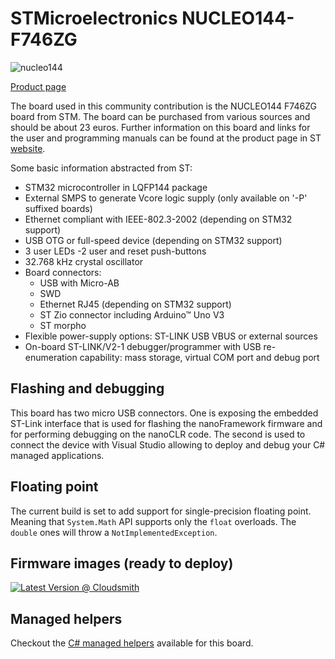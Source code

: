 # STMicroelectronics NUCLEO144-F746ZG

![nucleo144](../../images/community-targets/nucleo144-f746zg.jpg)

[Product page](http://www.st.com/en/evaluation-tools/nucleo-f746zg.html)

The board used in this community contribution is the NUCLEO144 F746ZG board from STM. The board can be purchased from various sources and should be about 23 euros. Further information on this board and links for the user and programming manuals can be found at the product page in ST [website](http://www.st.com/en/evaluation-tools/nucleo-f746zg.html).

Some basic information abstracted from ST:

- STM32 microcontroller in LQFP144 package 
- External SMPS to generate Vcore logic supply (only available on '-P' suffixed boards)
- Ethernet compliant with IEEE-802.3-2002 (depending on STM32 support)
- USB OTG or full-speed device (depending on STM32 support)
- 3 user LEDs
-2 user and reset push-buttons
- 32.768 kHz crystal oscillator
- Board connectors:
  - USB with Micro-AB
  - SWD
  - Ethernet RJ45 (depending on STM32 support)
  - ST Zio connector including Arduino™ Uno V3
  - ST morpho
- Flexible power-supply options: ST-LINK USB VBUS or external sources
- On-board ST-LINK/V2-1 debugger/programmer with USB re-enumeration capability: mass storage, virtual COM port and debug port

## Flashing and debugging

This board has two micro USB connectors. One is exposing the embedded ST-Link interface that is used for flashing the nanoFramework firmware and for performing debugging on the nanoCLR code. The second is used to connect the device with Visual Studio allowing to deploy and debug your C# managed applications.

## Floating point

The current build is set to add support for single-precision floating point.
Meaning that `System.Math` API supports only the `float` overloads. The `double` ones will throw a `NotImplementedException`.

## Firmware images (ready to deploy)

[![Latest Version @ Cloudsmith](https://api-prd.cloudsmith.io/v1/badges/version/net-nanoframework/nanoframework-images-community-targets/raw/ST_NUCLEO144_F746ZG/latest/x/?render=true)](https://cloudsmith.io/~net-nanoframework/repos/nanoframework-images-community-targets/packages/detail/raw/ST_NUCLEO144_F746ZG/latest/)
## Managed helpers

Checkout the [C# managed helpers](https://github.com/nanoframework/nf-Community-Targets/tree/main/ChibiOS/ST_NUCLEO144_F746ZG/managed_helpers) available for this board.